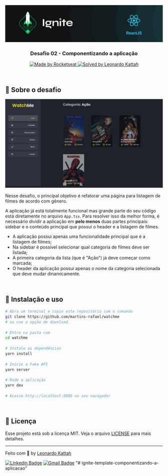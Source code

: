 <img src="./public/img/ignite.png" alt="Ignite" >

<h3 align="center">
  Desafio 02 - Componentizando a aplicação
</h3>

<p align="center">
  <a href="https://rocketseat.com.br">
    <img alt="Made by Rocketseat" src="https://img.shields.io/badge/made%20by-Rocketseat-%2306b656?style=flat-square">
  </a>
  
  <a href="https://www.linkedin.com/in/rafaeldcmartins/">
    <img alt="Solved by Leonardo Kattah" src="https://img.shields.io/badge/solved%20by-Leonardo%20Kattah-%2306b656?style=flat-square">
  </a>
</p>

<br>

## :rocket: Sobre o desafio

<p align="center">
  <img src="./public/img/watchme.png" alt="WatchMe">
</p>

Nesse desafio, o principal objetivo é refatorar uma página para listagem de filmes de acordo com gênero. 

A aplicação já está totalmente funcional mas grande parte do seu código está diretamente no arquivo `App.tsx`. Para resolver isso da melhor forma, é necessário dividir a aplicação em **pelo menos** duas partes principais: sidebar e o conteúdo principal que possui o header e a listagem de filmes.

- A aplicação possui apenas uma funcionalidade principal que é a listagem de filmes;
- Na sidebar é possível selecionar qual categoria de filmes deve ser listada;
- A primeira categoria da lista (que é "Ação") já deve começar como marcada;
- O header da aplicação possui apenas o nome da categoria selecionada que deve mudar dinamicamente.

<br>

## :wrench: Instalação e uso

```bash
# Abra um terminal e copie este repositório com o comando
git clone https://github.com/martins-rafael/watchme
# ou use a opção de download.

# Entre na pasta com 
cd watchme

# Instale as dependências
yarn install

# Inicie a Fake API
yarn server

# Rode a aplicação
yarn dev

# Acesse http://localhost:8080 no seu navagador
```

<br>

## :memo: Licença

Esse projeto está sob a licença MIT. Veja o arquivo [LICENSE](/LICENSE) para mais detalhes.

---

Feito com :purple_heart: by [Leonardo Kattah](https://github.com/leokattah)

[![Linkedin Badge](https://img.shields.io/badge/-Leonardo%20Kattah-blue?style=flat-square&logo=Linkedin&logoColor=white&link=https://www.linkedin.com/in/leonardo-kattah-55059a20/)](https://www.linkedin.com/in/leonardo-kattah-55059a20/) 
[![Gmail Badge](https://img.shields.io/badge/-leokattah@gmail.com-c14438?style=flat-square&logo=Gmail&logoColor=white&link=mailto:leokattah@gmail.com)](mailto:leokattah@gmail.com)
"# ignite-template-componentizando-a-aplicacao" 
